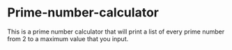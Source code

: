 # Prime-number-calculator
This is a prime number calculator that will print a list of every prime number from 2 to a maximum value that you input.
